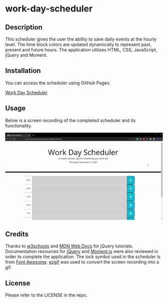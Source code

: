 # work-day-scheduler

## Description

This scheduler gives the user the ability to save daily events at the hourly level. The time block colors are updated dynamically to represent past, present and future hours. The application utilizes HTML, CSS, JavaScript, jQuery and Moment.

## Installation

You can access the scheduler using GitHub Pages. 

[Work Day Scheduler](https://acappleman.github.io/work-day-scheduler/)

## Usage

Below is a screen recording of the completed scheduler and its functionality.

![Work Day Scheduler Screen Recording](./assets/images/scheduler-screen-recording.gif)

## Credits

Thanks to [w3schools](https://w3schools.com) and [MDN Web Docs](https://developer.mozilla.org/en-US/) for jQuery tutorials. Documentation resources for [jQuery](https://api.jquery.com/) and [Moment.js](https://momentjs.com/docs/#/displaying/) were also reviewed in order to complete the application. The lock symbol used in the scheduler is from [Font Awesome](https://fontawesome.com/v4/icon/lock). [ezgif](https://ezgif.com) was used to convert the screen recording into a gif.

## License

Please refer to the LICENSE in the repo.